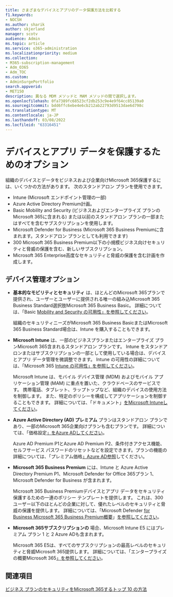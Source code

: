 ```yaml
---
title: さまざまなデバイスとアプリのデータ保護方法を比較する
f1.keywords:
- NOCSH
ms.author: sharik
author: skjerland
manager: scotv
audience: Admin
ms.topic: article
ms.service: o365-administration
ms.localizationpriority: medium
ms.collection:
- M365-subscription-management
- Adm_O365
- Adm_TOC
ms.custom:
- AdminSurgePortfolio
search.appverid:
- MET150
description: 異なる MDM メソッドと MAM メソッドの間で選択します。
ms.openlocfilehash: 0fa7389fc68523cf2db253c9e4e9f64cc85139a0
ms.sourcegitcommit: bdd6ffc6ebe4e6cb212ab22793d9513dae6d798c
ms.translationtype: MT
ms.contentlocale: ja-JP
ms.lasthandoff: 03/08/2022
ms.locfileid: "63316451"
---
```

# <a name="options-for-protecting-your-devices-and-app-data"></a>デバイスとアプリ データを保護するためのオプション

組織のデバイスとデータをビジネスおよび企業向けMicrosoft 365保護するには、いくつかの方法があります。 次のスタンドアロン プランを使用できます。

- Intune (Microsoft エンドポイント管理の一部)
- Azure Active Directory Premium計画。
- Basic Mobility and Security (ビジネスおよびエンタープライズ プランのMicrosoft 365に含まれる) または以前のスタンドアロン プランの一部またはすべてを含むサブスクリプションを使用します。
- Microsoft Defender for Business (Microsoft 365 Business Premiumに含まれます。スタンドアロン プランとしても利用できます)
- 300 Microsoft 365 Business Premium以下の小規模ビジネス向けセキュリティと脅威の保護を含む、新しいサブスクリプション。
- Microsoft 365 Enterprise高度なセキュリティと脅威の保護を含む計画を作成します。

## <a name="device-management-options"></a>デバイス管理オプション

- **基本的なモビリティとセキュリティ** は、ほとんどのMicrosoft 365プランで提供され、ユーザーとユーザーに提供される唯一の組み込Microsoft 365 Business Standard選択肢Microsoft 365 Business Basic。 詳細については、「Basic [Mobility and Security の可用性」を参照してください](../basic-mobility-security/choose-between-basic-mobility-and-security-and-intune.md#availability-of-basic-mobility-and-security-and-intune)。 

    組織のセキュリティニーズがMicrosoft 365 Business BasicまたはMicrosoft 365 Business Standard場合は、Intune を購入することもできます。
 
- **Microsoft Intune** は、一部のビジネスプランまたはエンタープライズ プランMicrosoft 365含まれるスタンドアロン プランです。 Intune をスタンドアロンまたはサブスクリプションの一部として使用している場合は、デバイスとアプリ データ管理を微調整できます。 Intune の可用性の詳細については、「Microsoft 365 [Intune の可用性」を参照してください](../basic-mobility-security/choose-between-basic-mobility-and-security-and-intune.md#availability-of-basic-mobility-and-security-and-intune)。

    Microsoft Intune は、モバイル デバイス管理 (MDM) およびモバイル アプリケーション管理 (MAM) に重点を置いた、クラウドベースのサービスです。 携帯電話、タブレット、ラップトップなど、組織のデバイスの使用方法を制御します。 また、特定のポリシーを構成してアプリケーションを制御することもできます。 詳細については、「ドキュメント」[をMicrosoft Intuneしてください](/mem/intune/)。

- **Azure Active Directory (AD) プレミアム** プランはスタンドアロン プランであり、一部のMicrosoft 365企業向けプランも含むプランです。 詳細については、「価格設定[」をAzure ADしてください](https://azure.microsoft.com/pricing/details/active-directory/)。

     Azure AD Premium P1とAzure AD Premium P2、条件付きアクセス機能、セルフサービス パスワードのリセットなどを設定できます。プランの機能の詳細については、「プレミアム価格[」Azure AD参照](https://azure.microsoft.com/pricing/details/active-directory/)してください。

- **Microsoft 365 Business Premium** には、Intune と Azure Active Directory Premium P1、Microsoft Defender for Office 365プラン 1、Microsoft Defender for Business が含まれます。 
 
    Microsoft 365 Business Premiumデバイスとアプリ データをセキュリティ保護するための一連のポリシー テンプレートを提供します。 これは、300 ユーザー以下のほとんどの企業に対して、優れたレベルのセキュリティと脅威の保護を提供します。 詳細については、「Microsoft Defender [for Business Microsoft 365 Business Premium概要](../../business-premium/index.md)」[を参照してください](../../security/defender-business/mdb-overview.md)。

- **Microsoft 365サブスクリプションの** 場合、Microsoft Intune E5 にはプレミアム プラン 1 と 2 Azure ADも含まれます。

    Microsoft 365 E5は、すべてのサブスクリプションの最高レベルのセキュリティと脅威Microsoft 365提供します。 詳細については、「エンタープライズの概要Microsoft 365[」を参照してください](../../enterprise/microsoft-365-overview.md)。

## <a name="see-also"></a>関連項目

[ビジネス プランのセキュリティをMicrosoft 365するトップ 10 の方法](../security-and-compliance/secure-your-business-data.md)